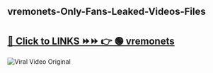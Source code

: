 
 ## vremonets-Only-Fans-Leaked-Videos-Files

# <h2><a href="https://mediaupload.pro?vremonets">🔗 Click to LINKS ⏩⏩ 👉 🟢 vremonets </a></h2>

<a href="https://mediaupload.pro?vremonets" rel="nofollow" data-target="animated-image.originalLink"><img src="https://i.ibb.co.com/xMMVF88/686577567.gif" alt="Viral Video Original" style="max-width: 100%; display: inline-block;" data-target="animated-image.originalImage"></a>